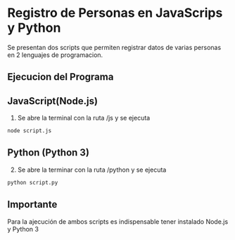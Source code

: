 # Registro de Personas en JavaScrips y Python

Se presentan dos scripts que permiten registrar datos de varias personas en 2 lenguajes de programacion.

## Ejecucion del Programa

## JavaScript(Node.js)

1. Se abre la terminal con la ruta /js y se ejecuta 
```bash
node script.js
```
## Python (Python 3)

2. Se abre la terminar con la ruta /python y se ejecuta
```bash
python script.py
```
## Importante

Para la ajecución de ambos scripts es indispensable tener instalado Node.js y Python 3